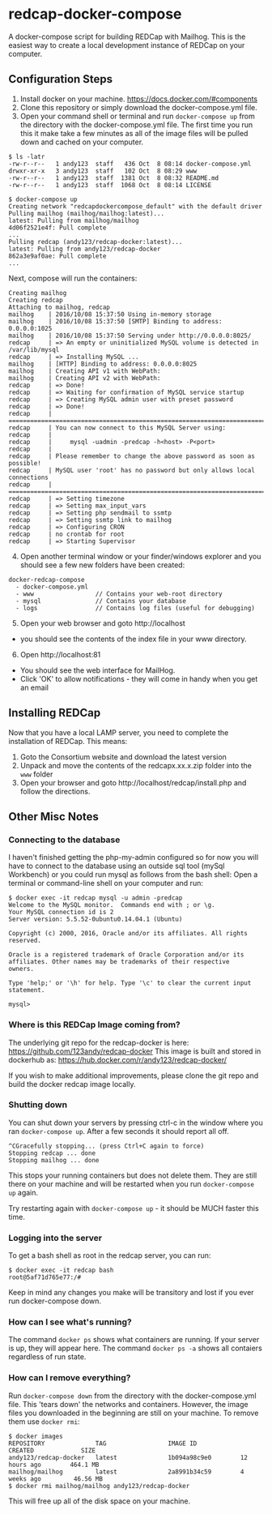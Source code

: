# redcap-docker-compose

A docker-compose script for building REDCap with Mailhog.  This is the easiest way to create a local development instance of REDCap on your computer.

## Configuration Steps
1. Install docker on your machine.  https://docs.docker.com/#components
2. Clone this repository or simply download the docker-compose.yml file.
3. Open your command shell or terminal and run `docker-compose up` from the directory with the docker-compose.yml file.  The first time you run this it make take a few minutes as all of the image files will be pulled down and cached on your computer.
```
$ ls -latr
-rw-r--r--   1 andy123  staff   436 Oct  8 08:14 docker-compose.yml
drwxr-xr-x   3 andy123  staff   102 Oct  8 08:29 www
-rw-r--r--   1 andy123  staff  1381 Oct  8 08:32 README.md
-rw-r--r--   1 andy123  staff  1068 Oct  8 08:14 LICENSE

$ docker-compose up
Creating network "redcapdockercompose_default" with the default driver
Pulling mailhog (mailhog/mailhog:latest)...
latest: Pulling from mailhog/mailhog
4d06f2521e4f: Pull complete
...
Pulling redcap (andy123/redcap-docker:latest)...
latest: Pulling from andy123/redcap-docker
862a3e9af0ae: Pull complete
...
```
Next, compose will run the containers:
```
Creating mailhog
Creating redcap
Attaching to mailhog, redcap
mailhog    | 2016/10/08 15:37:50 Using in-memory storage
mailhog    | 2016/10/08 15:37:50 [SMTP] Binding to address: 0.0.0.0:1025
mailhog    | 2016/10/08 15:37:50 Serving under http://0.0.0.0:8025/
redcap     | => An empty or uninitialized MySQL volume is detected in /var/lib/mysql
redcap     | => Installing MySQL ...
mailhog    | [HTTP] Binding to address: 0.0.0.0:8025
mailhog    | Creating API v1 with WebPath: 
mailhog    | Creating API v2 with WebPath: 
redcap     | => Done!
redcap     | => Waiting for confirmation of MySQL service startup
redcap     | => Creating MySQL admin user with preset password
redcap     | => Done!
redcap     | ========================================================================
redcap     | You can now connect to this MySQL Server using:
redcap     | 
redcap     |     mysql -uadmin -predcap -h<host> -P<port>
redcap     | 
redcap     | Please remember to change the above password as soon as possible!
redcap     | MySQL user 'root' has no password but only allows local connections
redcap     | ========================================================================
redcap     | => Setting timezone
redcap     | => Setting max_input_vars
redcap     | => Setting php sendmail to ssmtp
redcap     | => Setting ssmtp link to mailhog
redcap     | => Configuring CRON
redcap     | no crontab for root
redcap     | => Starting Supervisor
```
4. Open another terminal window or your finder/windows explorer and you should see a few new folders have been created:
```
docker-redcap-compose
  - docker-compose.yml
  - www                 // Contains your web-root directory
  - mysql               // Contains your database
  - logs                // Contains log files (useful for debugging)
```
5. Open your web browser and goto http://localhost
  * you should see the contents of the index file in your www directory. 
6. Open http://localhost:81
  * You should see the web interface for MailHog.
  * Click 'OK' to allow notifications - they will come in handy when you get an email

  
## Installing REDCap

Now that you have a local LAMP server, you need to complete the installation of REDCap.  This means:

1. Goto the Consortium website and download the latest version
2. Unpack and move the contents of the redcapx.xx.x.zip folder into the `www` folder
3. Open your browser and goto http://localhost/redcap/install.php and follow the directions.

  
  
## Other Misc Notes

### Connecting to the database

I haven't finished getting the php-my-admin configured so for now you will have to connect to the database using an outside sql tool (mySql Workbench) or you could run mysql as follows from the bash shell:
Open a terminal or command-line shell on your computer and run:
```
$ docker exec -it redcap mysql -u admin -predcap
Welcome to the MySQL monitor.  Commands end with ; or \g.
Your MySQL connection id is 2
Server version: 5.5.52-0ubuntu0.14.04.1 (Ubuntu)

Copyright (c) 2000, 2016, Oracle and/or its affiliates. All rights reserved.

Oracle is a registered trademark of Oracle Corporation and/or its
affiliates. Other names may be trademarks of their respective
owners.

Type 'help;' or '\h' for help. Type '\c' to clear the current input statement.

mysql> 
```

### Where is this REDCap Image coming from?

The underlying git repo for the redcap-docker is here: https://github.com/123andy/redcap-docker
This image is built and stored in dockerhub as: https://hub.docker.com/r/andy123/redcap-docker/

If you wish to make additional improvements, please clone the git repo and build the docker redcap image locally.

  
### Shutting down
You can shut down your servers by pressing ctrl-c in the window where you ran `docker-compose up`.  After a few seconds it should report all off.

```
^CGracefully stopping... (press Ctrl+C again to force)
Stopping redcap ... done
Stopping mailhog ... done
```

This stops your running containers but does not delete them.  They are still there on your machine and will be restarted when you run `docker-compose up` again.

Try restarting again with `docker-compose up` - it should be MUCH faster this time.


### Logging into the server
To get a bash shell as root in the redcap server, you can run:
```
$ docker exec -it redcap bash
root@5af71d765e77:/# 
```
Keep in mind any changes you make will be transitory and lost if you ever run docker-compose down.

### How can I see what's running?
The command `docker ps` shows what containers are running.  If your server is up, they will appear here.
The command `docker ps -a` shows all contaiers regardless of run state.

### How can I remove everything?
Run `docker-compose down` from the directory with the docker-compose.yml file.  This 'tears down' the networks and containers.
However, the image files you downloaded in the beginning are still on your machine.  To remove them use `docker rmi`:
```
$ docker images
REPOSITORY              TAG                 IMAGE ID            CREATED             SIZE
andy123/redcap-docker   latest              1b094a98c9e0        12 hours ago        464.1 MB
mailhog/mailhog         latest              2a8991b34c59        4 weeks ago         46.56 MB
$ docker rmi mailhog/mailhog andy123/redcap-docker
```
This will free up all of the disk space on your machine.


